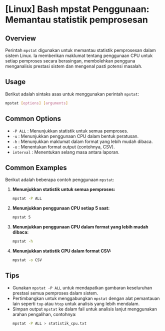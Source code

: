 # [Linux] Bash mpstat Penggunaan: Memantau statistik pemprosesan

## Overview
Perintah `mpstat` digunakan untuk memantau statistik pemprosesan dalam sistem Linux. Ia memberikan maklumat tentang penggunaan CPU untuk setiap pemproses secara berasingan, membolehkan pengguna menganalisis prestasi sistem dan mengenal pasti potensi masalah.

## Usage
Berikut adalah sintaks asas untuk menggunakan perintah `mpstat`:

```bash
mpstat [options] [arguments]
```

## Common Options
- `-P ALL` : Menunjukkan statistik untuk semua pemproses.
- `-u` : Menunjukkan penggunaan CPU dalam bentuk peratusan.
- `-h` : Menunjukkan maklumat dalam format yang lebih mudah dibaca.
- `-o` : Menentukan format output (contohnya, CSV).
- `interval` : Menentukan selang masa antara laporan.

## Common Examples
Berikut adalah beberapa contoh penggunaan `mpstat`:

1. **Menunjukkan statistik untuk semua pemproses:**
   ```bash
   mpstat -P ALL
   ```

2. **Menunjukkan penggunaan CPU setiap 5 saat:**
   ```bash
   mpstat 5
   ```

3. **Menunjukkan penggunaan CPU dalam format yang lebih mudah dibaca:**
   ```bash
   mpstat -h
   ```

4. **Menunjukkan statistik CPU dalam format CSV:**
   ```bash
   mpstat -o CSV
   ```

## Tips
- Gunakan `mpstat -P ALL` untuk mendapatkan gambaran keseluruhan prestasi semua pemproses dalam sistem.
- Pertimbangkan untuk menggabungkan `mpstat` dengan alat pemantauan lain seperti `top` atau `htop` untuk analisis yang lebih mendalam.
- Simpan output `mpstat` ke dalam fail untuk analisis lanjut menggunakan arahan pengalihan, contohnya:
  ```bash
  mpstat -P ALL > statistik_cpu.txt
  ```